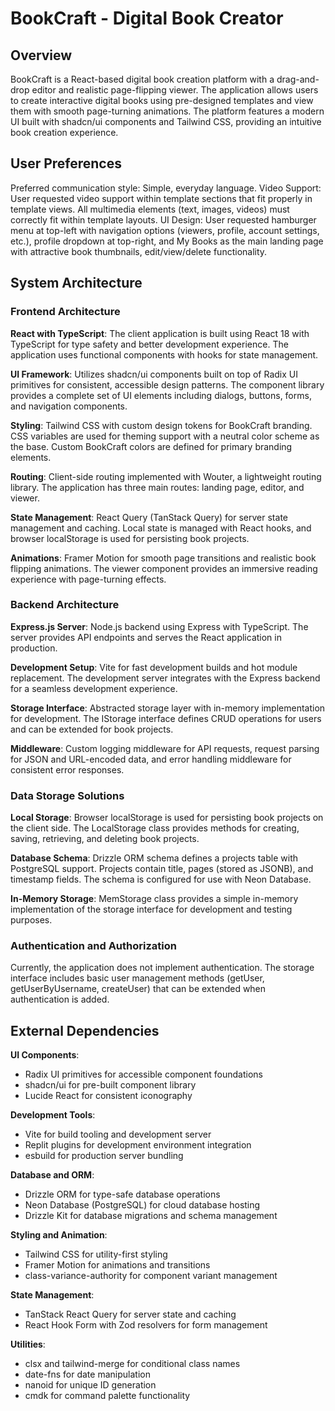 # BookCraft - Digital Book Creator

## Overview

BookCraft is a React-based digital book creation platform with a drag-and-drop editor and realistic page-flipping viewer. The application allows users to create interactive digital books using pre-designed templates and view them with smooth page-turning animations. The platform features a modern UI built with shadcn/ui components and Tailwind CSS, providing an intuitive book creation experience.

## User Preferences

Preferred communication style: Simple, everyday language.
Video Support: User requested video support within template sections that fit properly in template views. All multimedia elements (text, images, videos) must correctly fit within template layouts.
UI Design: User requested hamburger menu at top-left with navigation options (viewers, profile, account settings, etc.), profile dropdown at top-right, and My Books as the main landing page with attractive book thumbnails, edit/view/delete functionality.

## System Architecture

### Frontend Architecture

**React with TypeScript**: The client application is built using React 18 with TypeScript for type safety and better development experience. The application uses functional components with hooks for state management.

**UI Framework**: Utilizes shadcn/ui components built on top of Radix UI primitives for consistent, accessible design patterns. The component library provides a complete set of UI elements including dialogs, buttons, forms, and navigation components.

**Styling**: Tailwind CSS with custom design tokens for BookCraft branding. CSS variables are used for theming support with a neutral color scheme as the base. Custom BookCraft colors are defined for primary branding elements.

**Routing**: Client-side routing implemented with Wouter, a lightweight routing library. The application has three main routes: landing page, editor, and viewer.

**State Management**: React Query (TanStack Query) for server state management and caching. Local state is managed with React hooks, and browser localStorage is used for persisting book projects.

**Animations**: Framer Motion for smooth page transitions and realistic book flipping animations. The viewer component provides an immersive reading experience with page-turning effects.

### Backend Architecture

**Express.js Server**: Node.js backend using Express with TypeScript. The server provides API endpoints and serves the React application in production.

**Development Setup**: Vite for fast development builds and hot module replacement. The development server integrates with the Express backend for a seamless development experience.

**Storage Interface**: Abstracted storage layer with in-memory implementation for development. The IStorage interface defines CRUD operations for users and can be extended for book projects.

**Middleware**: Custom logging middleware for API requests, request parsing for JSON and URL-encoded data, and error handling middleware for consistent error responses.

### Data Storage Solutions

**Local Storage**: Browser localStorage is used for persisting book projects on the client side. The LocalStorage class provides methods for creating, saving, retrieving, and deleting book projects.

**Database Schema**: Drizzle ORM schema defines a projects table with PostgreSQL support. Projects contain title, pages (stored as JSONB), and timestamp fields. The schema is configured for use with Neon Database.

**In-Memory Storage**: MemStorage class provides a simple in-memory implementation of the storage interface for development and testing purposes.

### Authentication and Authorization

Currently, the application does not implement authentication. The storage interface includes basic user management methods (getUser, getUserByUsername, createUser) that can be extended when authentication is added.

## External Dependencies

**UI Components**: 
- Radix UI primitives for accessible component foundations
- shadcn/ui for pre-built component library
- Lucide React for consistent iconography

**Development Tools**:
- Vite for build tooling and development server
- Replit plugins for development environment integration
- esbuild for production server bundling

**Database and ORM**:
- Drizzle ORM for type-safe database operations
- Neon Database (PostgreSQL) for cloud database hosting
- Drizzle Kit for database migrations and schema management

**Styling and Animation**:
- Tailwind CSS for utility-first styling
- Framer Motion for animations and transitions
- class-variance-authority for component variant management

**State Management**:
- TanStack React Query for server state and caching
- React Hook Form with Zod resolvers for form management

**Utilities**:
- clsx and tailwind-merge for conditional class names
- date-fns for date manipulation
- nanoid for unique ID generation
- cmdk for command palette functionality